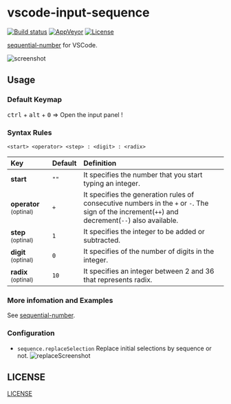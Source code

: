 # vscode-input-sequence

[![Build status](http://img.shields.io/travis/tomoki1207/vscode-input-sequence/master.svg?style=flat-square)](https://travis-ci.org/tomoki1207/vscode-input-sequence)
[![AppVeyor](http://img.shields.io/appveyor/ci/tomoki1207/vscode-input-sequence/master.svg?style=flat-square)](https://ci.appveyor.com/project/tomoki1207/vscode-input-sequence)
[![License](https://img.shields.io/badge/license-MIT-blue.svg?style=flat-square)](https://raw.githubusercontent.com/tomoki1207/vscode-input-sequence/master/LICENSE)

[sequential-number](https://atom.io/packages/sequential-number) for VSCode.

![screenshot](https://raw.githubusercontent.com/tomoki1207/vscode-input-sequence/images/screenshot.gif)

## Usage

### Default Keymap
<kbd>ctrl</kbd> + <kbd>alt</kbd> + <kbd>0</kbd> => Open the input panel !

### Syntax Rules

`<start> <operator> <step> : <digit> : <radix>`

| Key                                   | Default | Definition                                                                                                                                      |
| :------------------------------------ | :------ | :---------------------------------------------------------------------------------------------------------------------------------------------- |
| **start**                             | `""`    | It specifies the number that you start typing an integer.                                                                                       |
| **operator** <small>(optinal)</small> | `+`     | It specifies the generation rules of consecutive numbers in the `+` or `-`. The sign of the increment(`++`) and decrement(`--`) also available. |
| **step** <small>(optinal)</small>     | `1`     | It specifies the integer to be added or subtracted.                                                                                             |
| **digit** <small>(optinal)</small>    | `0`     | It specifies of the number of digits in the integer.                                                                                            |
| **radix** <small>(optinal)</small>    | `10`    | It specifies an integer between 2 and 36 that represents radix.                                                                                 |

### More infomation and Examples

See [sequential-number](https://atom.io/packages/sequential-number).

### Configuration

+ `sequence.replaceSelection`
Replace initial selections by sequence or not.
![replaceScreenshot](https://raw.githubusercontent.com/tomoki1207/vscode-input-sequence/images/replaceSelection.gif)

## LICENSE
[LICENSE](./LICENSE)
